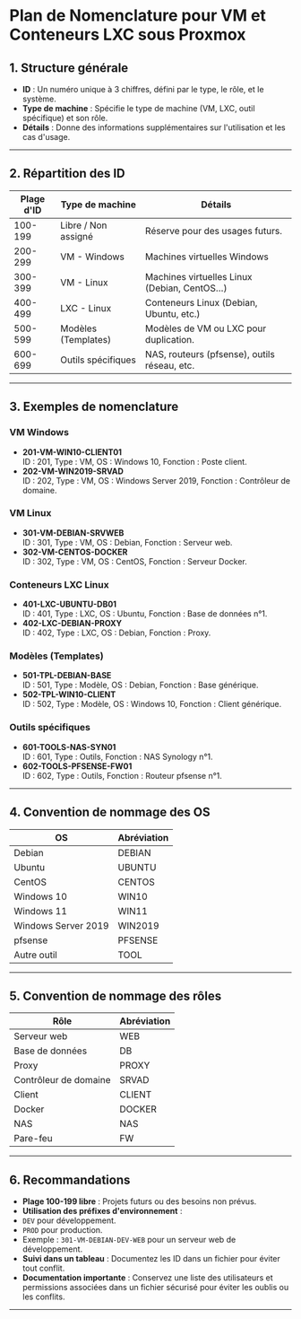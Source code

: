 # Plan de Nomenclature pour VM et Conteneurs LXC sous Proxmox

## 1. Structure générale
- **ID** : Un numéro unique à 3 chiffres, défini par le type, le rôle, et le système.
- **Type de machine** : Spécifie le type de machine (VM, LXC, outil spécifique) et son rôle.
- **Détails** : Donne des informations supplémentaires sur l'utilisation et les cas d'usage.

---

## 2. Répartition des ID
| **Plage d'ID** | **Type de machine**            | **Détails**                                  |
|----------------|--------------------------------|----------------------------------------------|
| 100-199        | Libre / Non assigné           | Réserve pour des usages futurs.              |
| 200-299        | VM - Windows                  | Machines virtuelles Windows                 |
| 300-399        | VM - Linux                    | Machines virtuelles Linux (Debian, CentOS…) |
| 400-499        | LXC - Linux                   | Conteneurs Linux (Debian, Ubuntu, etc.)      |
| 500-599        | Modèles (Templates)           | Modèles de VM ou LXC pour duplication.       |
| 600-699        | Outils spécifiques            | NAS, routeurs (pfsense), outils réseau, etc. |

---

## 3. Exemples de nomenclature

### VM Windows
- **201-VM-WIN10-CLIENT01**  
ID : 201, Type : VM, OS : Windows 10, Fonction : Poste client.  
- **202-VM-WIN2019-SRVAD**  
ID : 202, Type : VM, OS : Windows Server 2019, Fonction : Contrôleur de domaine.

### VM Linux
- **301-VM-DEBIAN-SRVWEB**  
ID : 301, Type : VM, OS : Debian, Fonction : Serveur web.  
- **302-VM-CENTOS-DOCKER**  
ID : 302, Type : VM, OS : CentOS, Fonction : Serveur Docker.

### Conteneurs LXC Linux
- **401-LXC-UBUNTU-DB01**  
ID : 401, Type : LXC, OS : Ubuntu, Fonction : Base de données n°1.  
- **402-LXC-DEBIAN-PROXY**  
ID : 402, Type : LXC, OS : Debian, Fonction : Proxy.

### Modèles (Templates)
- **501-TPL-DEBIAN-BASE**  
ID : 501, Type : Modèle, OS : Debian, Fonction : Base générique.  
- **502-TPL-WIN10-CLIENT**  
ID : 502, Type : Modèle, OS : Windows 10, Fonction : Client générique.

### Outils spécifiques
- **601-TOOLS-NAS-SYN01**  
ID : 601, Type : Outils, Fonction : NAS Synology n°1.  
- **602-TOOLS-PFSENSE-FW01**  
ID : 602, Type : Outils, Fonction : Routeur pfsense n°1.  

---

## 4. Convention de nommage des OS
| **OS**            | **Abréviation** |
|-------------------|-----------------|
| Debian            | DEBIAN          |
| Ubuntu            | UBUNTU          |
| CentOS            | CENTOS          |
| Windows 10        | WIN10           |
| Windows 11        | WIN11           |
| Windows Server 2019 | WIN2019       |
| pfsense           | PFSENSE         |
| Autre outil       | TOOL            |

---

## 5. Convention de nommage des rôles
| **Rôle**          | **Abréviation** |
|-------------------|-----------------|
| Serveur web       | WEB             |
| Base de données   | DB              |
| Proxy             | PROXY           |
| Contrôleur de domaine | SRVAD       |
| Client            | CLIENT          |
| Docker            | DOCKER          |
| NAS               | NAS             |
| Pare-feu          | FW              |

---

## 6. Recommandations
- **Plage 100-199 libre** : Projets futurs ou des besoins non prévus.
- **Utilisation des préfixes d'environnement** :  
- `DEV` pour développement.  
- `PROD` pour production.  
- Exemple : `301-VM-DEBIAN-DEV-WEB` pour un serveur web de développement.
- **Suivi dans un tableau** : Documentez les ID dans un fichier pour éviter tout conflit.
- **Documentation importante** : Conservez une liste des utilisateurs et permissions associées dans un fichier sécurisé pour éviter les oublis ou les conflits.
---
